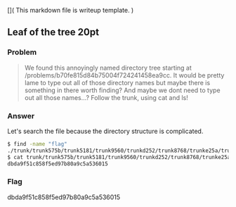 [](
  This markdown file is writeup template.
)
## Leaf of the tree 20pt

### Problem
> We found this annoyingly named directory tree starting at /problems/b70fe815d84b75004f724241458ea9cc. It would be pretty lame to type out all of those directory names but maybe there is something in there worth finding? And maybe we dont need to type out all those names...? Follow the trunk, using cat and ls!

### Answer
Let's search the file because the directory structure is complicated.


```bash
$ find -name "flag"
./trunk/trunk575b/trunk5181/trunk9560/trunkd252/trunk8768/trunke25a/trunk92ac/flag
$ cat trunk/trunk575b/trunk5181/trunk9560/trunkd252/trunk8768/trunke25a/trunk92ac/flag
dbda9f51c858f5ed97b80a9c5a536015
```

### Flag
dbda9f51c858f5ed97b80a9c5a536015
